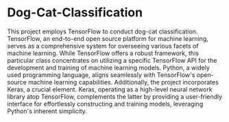 # Dog-Cat-Classification
This project employs TensorFlow to conduct dog-cat classification. TensorFlow, an end-to-end open source platform for machine learning, serves as a comprehensive system for overseeing various facets of machine learning. While TensorFlow offers a robust framework, this particular class concentrates on utilizing a specific TensorFlow API for the development and training of machine learning models. Python, a widely used programming language, aligns seamlessly with TensorFlow's open-source machine learning capabilities. Additionally, the project incorporates Keras, a crucial element. Keras, operating as a high-level neural network library atop TensorFlow, complements the latter by providing a user-friendly interface for effortlessly constructing and training models, leveraging Python's inherent simplicity.
